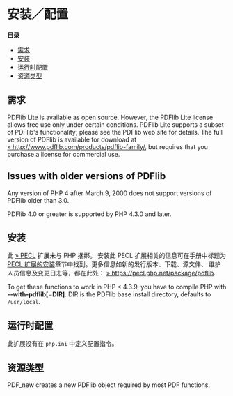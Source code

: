 安装／配置
==========

**目录**

-   [需求](/pdf/setup.html#需求)
-   [安装](/pdf/setup.html#安装)
-   [运行时配置](/pdf/setup.html#运行时配置)
-   [资源类型](/pdf/setup.html#资源类型)

需求
----

PDFlib Lite is available as open source. However, the PDFlib Lite
license allows free use only under certain conditions. PDFlib Lite
supports a subset of PDFlib's functionality; please see the PDFlib web
site for details. The full version of PDFlib is available for download
at
<a href="http://www.pdflib.com/products/pdflib-family/" class="link external">» http://www.pdflib.com/products/pdflib-family/</a>,
but requires that you purchase a license for commercial use.

Issues with older versions of PDFlib
------------------------------------

Any version of PHP 4 after March 9, 2000 does not support versions of
PDFlib older than 3.0.

PDFlib 4.0 or greater is supported by PHP 4.3.0 and later.

安装
----

此 <a href="https://pecl.php.net/" class="link external">» PECL</a>
扩展未与 PHP 捆绑。 安装此 PECL 扩展相关的信息可在手册中标题为
<a href="/install/pecl.html" class="link">PECL 扩展的安装</a>章节中找到。更多信息如新的发行版本、下载、源文件、
维护人员信息及变更日志等，都在此处：
<a href="https://pecl.php.net/package/pdflib" class="link external">» https://pecl.php.net/package/pdflib</a>.

To get these functions to work in PHP \< 4.3.9, you have to compile PHP
with **--with-pdflib\[=DIR\]**. DIR is the PDFlib base install
directory, defaults to `/usr/local`.

运行时配置
----------

此扩展没有在 `php.ini` 中定义配置指令。

资源类型
--------

<span class="function">PDF\_new</span> creates a new PDFlib object
required by most PDF functions.
